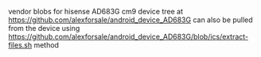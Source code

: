 vendor blobs for hisense AD683G cm9 
device tree at <https://github.com/alexforsale/android_device_AD683G>
can also be pulled from the device using https://github.com/alexforsale/android_device_AD683G/blob/ics/extract-files.sh method
